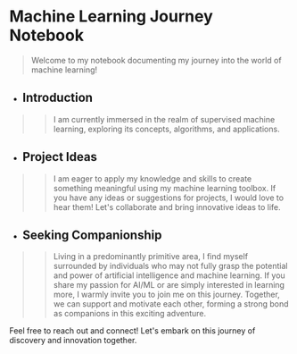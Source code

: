 # Machine Learning Journey Notebook

>Welcome to my notebook documenting my journey into the world of machine learning!

- ## Introduction
>>I am currently immersed in the realm of supervised machine learning, exploring its concepts, algorithms, and applications.

- ## Project Ideas
>>I am eager to apply my knowledge and skills to create something meaningful using my machine learning toolbox. If you have any ideas or suggestions for projects, I would love to hear them! Let's collaborate and bring innovative ideas to life.

- ## Seeking Companionship
>>Living in a predominantly primitive area, I find myself surrounded by individuals who may not fully grasp the potential and power of artificial intelligence and machine learning. If you share my passion for AI/ML or are simply interested in learning more, I warmly invite you to join me on this journey. Together, we can support and motivate each other, forming a strong bond as companions in this exciting adventure.

Feel free to reach out and connect! Let's embark on this journey of discovery and innovation together.